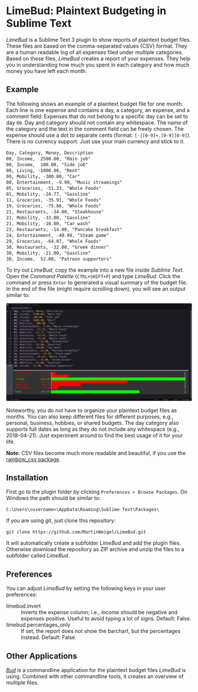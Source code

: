 # LimeBud: Plaintext Budgeting in Sublime Text

*LimeBud* is a Sublime Text 3 plugin to show reports of plaintext budget files.
These files are based on the comma-separated values (CSV) format.
They are a human readable log of all expenses filed under multiple categories.
Based on these files, *LimeBud* creates a report of your expenses.
They help you in understanding how much you spent in each category and how much money you have left each month.


## Example

The following shows an example of a plaintext budget file for one month.
Each line is one expense and contains a day, a category, an expense, and a comment field:
Expenses that do not belong to a specific day can be set to day `00`.
Day and category should not contain any whitespace.
The name of the category and the text in the comment field can be freely chosen.
The expense should use a dot to separate cents (format: `[-][0-9]+.[0-9][0-9]`).
There is no currency support. Just use your main currency and stick to it.

    Day, Category, Money, Description
    00, Income,  2500.00, "Main job"
    00, Income,  100.00, "Side job"
    00, Living, -1000.00, "Rent"
    00, Mobility, -300.00, "Car"
    00, Entertainment, -9.99, "Music streamings"
    05, Groceries, -51.33, "Whole Foods"
    01, Mobility, -24.77, "Gasoline"
    11, Groceries, -35.91, "Whole Foods"
    19, Groceries, -75.86, "Whole Foods"
    21, Restaurants, -34.00, "Steakhouse"
    21, Mobility, -33.00, "Gasoline"
    21, Mobility, -10.00, "Car wash"
    23, Restaurants, -14.00, "Pancake breakfast"
    24, Entertainment, -49.99, "Steam game"
    29, Groceries, -64.07, "Whole Foods"
    30, Restaurants, -32.00, "Greek dinner"
    30, Mobility, -21.00, "Gasoline"
    30, Income,  52.00, "Patreon supporters"

To try out *LimeBud*, copy the example into a new file inside *Sublime Text*.
Open the *Command Palette* (`CTRL+SHIFT+P`) and type *LimeBud*.
Click the command or press `Enter` to generated a visual summary of the budget file.
In the end of the file (might require scrolling down), you will see an output similar to:

![Generated LimeBud Report](./doc/limebud_report.png)

Noteworthy, you do not have to organize your plaintext budget files as months.
You can also keep different files for different purposes, e.g., personal, business, hobbies, or shared budgets.
The day category also supports full dates as long as they do not include any whitespace (e.g., 2018-04-21).
Just experiment around to find the best usage of it for your life.

**Note:** CSV files become much more readable and beautiful, if you use the [rainbow_csv package](https://github.com/mechatroner/sublime_rainbow_csv).


## Installation

First go to the plugin folder by clicking `Preferences > Browse Packages`.
On Windows the path should be similar to:

    C:\Users\<username>\AppData\Roaming\Sublime Text\Packages\

If you are using git, just clone this repository:

    git clone https://github.com/MartinWeigel/LimeBud.git

It will automatically create a subfolder *LimeBud* and add the plugin files.
Otherwise download the repository as ZIP archive and unzip the files to a subfolder called *LimeBud*.


## Preferences

You can adjust *LimeBud* by setting the following keys in your user preferences:

<dl>
<dt>limebud.invert</dt>
<dd>Inverts the expense column; i.e., income should be negative and expenses positive. Useful to avoid typing a lot of signs. Default: False.</dd>

<dt>limebud.percentages_only</dt>
<dd>If set, the report does not show the barchart, but the percentages instead. Default: False.</dd>
</dl>


## Other Applications

*[Bud](https://github.com/MartinWeigel/Bud.git)* is a commandline application for the plaintext budget files *LimeBud* is using.
Combined with other commandline tools, it creates an overview of multiple files.
